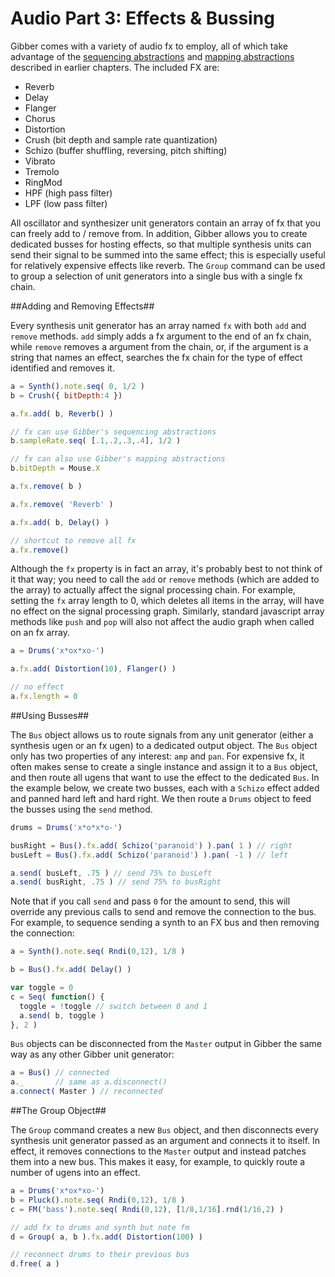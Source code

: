 # Audio Part 3: Effects & Bussing

Gibber comes with a variety of audio fx to employ, all of which take advantage of the [sequencing abstractions](./sequencingPart1.html) and [mapping abstractions](./mapping.html) described in earlier chapters. The included FX are:

- Reverb
- Delay
- Flanger
- Chorus
- Distortion
- Crush (bit depth and sample rate quantization)
- Schizo (buffer shuffling, reversing, pitch shifting)
- Vibrato
- Tremolo
- RingMod
- HPF (high pass filter)
- LPF (low pass filter)

All oscillator and synthesizer unit generators contain an array of fx that you can freely add to / remove from. In addition, Gibber allows you to create dedicated busses for hosting effects, so that multiple synthesis units can send their signal to be summed into the same effect; this is especially useful for relatively expensive effects like reverb. The `Group` command can be used to group a selection of unit generators into a single bus with a single fx chain.

##Adding and Removing Effects##

Every synthesis unit generator has an array named `fx` with both `add` and `remove` methods. `add` simply adds a fx argument to the end of an fx chain, while `remove` removes a argument from the chain, or, if the argument is a string that names an effect, searches the fx chain for the type of effect identified and removes it.

```js
a = Synth().note.seq( 0, 1/2 )
b = Crush({ bitDepth:4 })

a.fx.add( b, Reverb() )

// fx can use Gibber's sequencing abstractions
b.sampleRate.seq( [.1,.2,.3,.4], 1/2 )

// fx can also use Gibber's mapping abstractions
b.bitDepth = Mouse.X

a.fx.remove( b )

a.fx.remove( 'Reverb' )

a.fx.add( b, Delay() )

// shortcut to remove all fx
a.fx.remove()
```

Although the `fx` property is in fact an array, it's probably best to not think of it that way; you need to call the `add` or `remove` methods (which are added to the array) to actually affect the signal processing chain. For example, setting the `fx` array length to 0, which deletes all items in the array, will have no effect on the signal processing graph. Similarly, standard javascript array methods like `push` and `pop` will also not affect the audio graph when called on an fx array.

```js
a = Drums('x*ox*xo-')

a.fx.add( Distortion(10), Flanger() )

// no effect
a.fx.length = 0
```

##Using Busses##

The `Bus` object allows us to route signals from any unit generator (either a synthesis ugen or an fx ugen) to a dedicated output object. The `Bus` object only has two properties of any interest: `amp` and `pan`. For expensive fx, it often makes sense to create a single instance and assign it to a `Bus` object, and then route all ugens that want to use the effect to the dedicated `Bus`. In the example below, we create two busses, each with a `Schizo` effect added and panned hard left and hard right. We then route a `Drums` object to feed the busses using the `send` method.

```js
drums = Drums('x*o*x*o-')

busRight = Bus().fx.add( Schizo('paranoid') ).pan( 1 ) // right
busLeft = Bus().fx.add( Schizo('paranoid') ).pan( -1 ) // left

a.send( busLeft, .75 ) // send 75% to busLeft
a.send( busRight, .75 ) // send 75% to busRight
```

Note that if you call `send` and pass `0` for the amount to send, this will override any previous calls to send and remove the connection to the bus. For example, to sequence sending a synth to an FX bus and then removing the connection:

```js
a = Synth().note.seq( Rndi(0,12), 1/8 )

b = Bus().fx.add( Delay() )

var toggle = 0
c = Seq( function() {
  toggle = !toggle // switch between 0 and 1
  a.send( b, toggle )
}, 2 )
```

`Bus` objects can be disconnected from the `Master` output in Gibber the same way as any other Gibber unit generator:

```js
a = Bus() // connected
a._       // same as a.disconnect()
a.connect( Master ) // reconnected
```
##The Group Object##

The `Group` command creates a new `Bus` object, and then disconnects every synthesis unit generator passed as an argument and connects it to itself. In effect, it removes connections to the `Master` output and instead patches them into a new bus. This makes it easy, for example, to quickly route a number of ugens into an effect.

```js
a = Drums('x*ox*xo-')
b = Pluck().note.seq( Rndi(0,12), 1/8 )
c = FM('bass').note.seq( Rndi(0,12), [1/8,1/16].rnd(1/16,2) )

// add fx to drums and synth but note fm
d = Group( a, b ).fx.add( Distortion(100) )

// reconnect drums to their previous bus
d.free( a )
```
